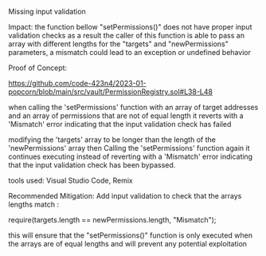 Missing input validation

Impact:
the function bellow "setPermissions()" does not have proper input validation checks as a result the caller of this function is able to pass an array with different lengths for the "targets" and "newPermissions" parameters, a mismatch could lead to an exception or undefined behavior

Proof of Concept: 

https://github.com/code-423n4/2023-01-popcorn/blob/main/src/vault/PermissionRegistry.sol#L38-L48

when calling the 'setPermissions' function with an array of target addresses and an array of permissions that are not of equal length it reverts with a 'Mismatch' error indicating that the input validation check has failed

modifying the 'targets' array to be longer than the length of the 'newPermissions' array then Calling the 'setPermissions' function again it continues executing instead of reverting with a 'Mismatch' error indicating that the input validation check has been bypassed.

tools used: 
Visual Studio Code, Remix

Recommended Mitigation:
Add input validation to check that the arrays lengths match :

require(targets.length == newPermissions.length, "Mismatch");

this will ensure that the "setPermissions()" function is only executed when the arrays are of equal lengths and will prevent any potential exploitation